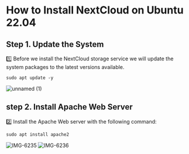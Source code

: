 # How to Install NextCloud on Ubuntu 22.04
## Step 1. Update the System
:one: Before we install the NextCloud storage service we will update the system packages to the latest versions available.
```
sudo apt update -y
```
![unnamed (1)](https://user-images.githubusercontent.com/97314467/205064647-a8001fb4-a755-41ac-850c-67eafe27eb0c.jpg)
## step 2. Install Apache Web Server
2️⃣ Install the Apache Web server with the following command:
```
sudo apt install apache2
```
![IMG-6235](https://user-images.githubusercontent.com/97314467/205067036-be0cce6e-1a85-463a-99a7-fa8df690ca80.jpg)
![IMG-6236](https://user-images.githubusercontent.com/97314467/205067117-0d949f27-b2b0-4a51-840b-2bc932d46daf.jpg)
